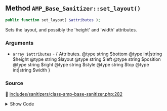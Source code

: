 ## Method `AMP_Base_Sanitizer::set_layout()`

```php
public function set_layout( $attributes );
```

Sets the layout, and possibly the &#039;height&#039; and &#039;width&#039; attributes.

### Arguments

* `array $attributes` - {      Attributes.      @type string     $bottom      @type int|string $height      @type string     $layout      @type string     $left      @type string     $position      @type string     $right      @type string     $style      @type string     $top      @type int|string $width }

### Source

:link: [includes/sanitizers/class-amp-base-sanitizer.php:282](../../includes/sanitizers/class-amp-base-sanitizer.php#L282-L356)

<details>
<summary>Show Code</summary>

```php
public function set_layout( $attributes ) {
	if ( isset( $attributes['layout'] ) && ( 'fill' === $attributes['layout'] || 'flex-item' !== $attributes['layout'] ) ) {
		return $attributes;
	}
	// Special-case handling for inline style that should be transformed into layout=fill.
	if ( ! empty( $attributes['style'] ) ) {
		$styles = $this->parse_style_string( $attributes['style'] );
		// Apply fill layout if top, left, bottom, right are used.
		if ( isset( $styles['position'], $styles['top'], $styles['left'], $styles['bottom'], $styles['right'] )
			&& 'absolute' === $styles['position']
			&& 0 === (int) $styles['top']
			&& 0 === (int) $styles['left']
			&& 0 === (int) $styles['bottom']
			&& 0 === (int) $styles['right']
			&& ( ! isset( $attributes['width'] ) || '100%' === $attributes['width'] )
			&& ( ! isset( $attributes['height'] ) || '100%' === $attributes['height'] )
		) {
			unset( $attributes['style'], $styles['position'], $styles['top'], $styles['left'], $styles['bottom'], $styles['right'] );
			if ( ! empty( $styles ) ) {
				$attributes['style'] = $this->reassemble_style_string( $styles );
			}
			$attributes['layout'] = 'fill';
			unset( $attributes['height'], $attributes['width'] );
			return $attributes;
		}
		// Apply fill layout if top, left, width, height are used.
		if ( isset( $styles['position'], $styles['top'], $styles['left'], $styles['width'], $styles['height'] )
			&& 'absolute' === $styles['position']
			&& 0 === (int) $styles['top']
			&& 0 === (int) $styles['left']
			&& '100%' === (string) $styles['width']
			&& '100%' === (string) $styles['height']
		) {
			unset( $attributes['style'], $styles['position'], $styles['top'], $styles['left'], $styles['width'], $styles['height'] );
			if ( ! empty( $styles ) ) {
				$attributes['style'] = $this->reassemble_style_string( $styles );
			}
			$attributes['layout'] = 'fill';
			return $attributes;
		}
		// Apply fill layout if width & height are 100%.
		if ( isset( $styles['position'], $attributes['width'], $attributes['height'] )
			&& 'absolute' === $styles['position']
			&& '100%' === $attributes['width']
			&& '100%' === $attributes['height']
		) {
			unset( $attributes['style'], $styles['position'], $attributes['width'], $attributes['height'] );
			if ( ! empty( $styles ) ) {
				$attributes['style'] = $this->reassemble_style_string( $styles );
			}
			$attributes['layout'] = 'fill';
			return $attributes;
		}
	}
	if ( isset( $attributes['width'], $attributes['height'] ) && '100%' === $attributes['width'] && '100%' === $attributes['height'] ) {
		unset( $attributes['width'], $attributes['height'] );
		$attributes['layout'] = 'fill';
	} else {
		if ( empty( $attributes['height'] ) ) {
			unset( $attributes['width'] );
			$attributes['height'] = self::FALLBACK_HEIGHT;
		}
		if ( empty( $attributes['width'] ) || '100%' === $attributes['width'] ) {
			$attributes['layout'] = 'fixed-height';
			$attributes['width']  = 'auto';
		}
	}
	return $attributes;
}
```

</details>
